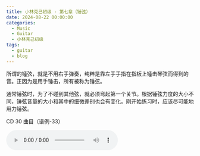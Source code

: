 ```yaml
---
title: 小林克己初级 - 第七章（锤弦）
date: 2024-08-22 00:00:00
categories:
  - Music
  - Guitar
  - 小林克己初级
tags:
  - guitar
  - blog
---
```


所谓的锤弦，就是不用右手弹奏，纯粹是靠左手手指在指板上锤击琴弦而得到的音。正因为是用手锤击，所有被称为锤弦。

通常锤弦时，为了不碰到其他弦，就必须弯起第一个关节。根据锤弦力度的大小不同，锤弦音量的大小和其中的细微差别也会有变化。刚开始练习时，应该尽可能地用力锤弦。

<!-- more -->

CD 30 曲目（谱例-33）

<audio controls src="/guitar-lin/cd-030.mp3" />

CD 34 曲目（谱例-37）

<audio controls src="/guitar-lin/cd-034.mp3" />

CD 37 曲目（锤弦）

<audio controls src="/guitar-lin/cd-037.mp3" />
